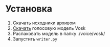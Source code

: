 # Установка 

1. Скачать исходники архивом
2. [Скачать](https://alphacephei.com/vosk/models) голосовую модель Vosk
3. Распаковать модель в папку ./voice/vosk/
4. Запустить `writer.py`
